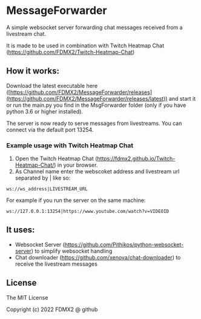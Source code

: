 # MessageForwarder
A simple websocket server forwarding chat messages received from a livestream chat.

It is made to be used in combination with Twitch Heatmap Chat (https://github.com/FDMX2/Twitch-Heatmap-Chat)

## How it works:
Download the latest executable here ([https://github.com/FDMX2/MessageForwarder/releases](https://github.com/FDMX2/MessageForwarder/releases/latest)) and start it or run the main.py you find in the MsgForwarder folder (only if you have python 3.6 or higher installed).

The server is now ready to serve messages from livestreams. You can connect via the default port 13254.

### Example usage with Twitch Heatmap Chat
1. Open the Twitch Heatmap Chat (https://fdmx2.github.io/Twitch-Heatmap-Chat/) in your browser.
2. As Channel name enter the webscoket address and livestream url separated by | like so:
```
ws://ws_address|LIVESTREAM_URL
```
For example if you run the server on the same machine:
```
ws://127.0.0.1:13254|https://www.youtube.com/watch?v=VIDEOID
```

## It uses:
  - Websocket Server (https://github.com/Pithikos/python-websocket-server) to simplify websocket handling
  - Chat downloader (https://github.com/xenova/chat-downloader) to receive the livestream messages

## License

The MIT License

Copyright (c) 2022 FDMX2 @ github
